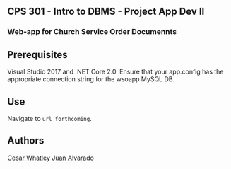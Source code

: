 ## CPS 301 - Intro to DBMS - Project App Dev II
### Web-app for Church Service Order Documennts

## Prerequisites

Visual Studio 2017 and .NET Core 2.0.
Ensure that your app.config has the appropriate connection string for the wsoapp MySQL DB.

## Use
Navigate to ```url forthcoming```.

## Authors
[Cesar Whatley](www.linkedin.com)
[Juan Alvarado](www.linkedin.com)